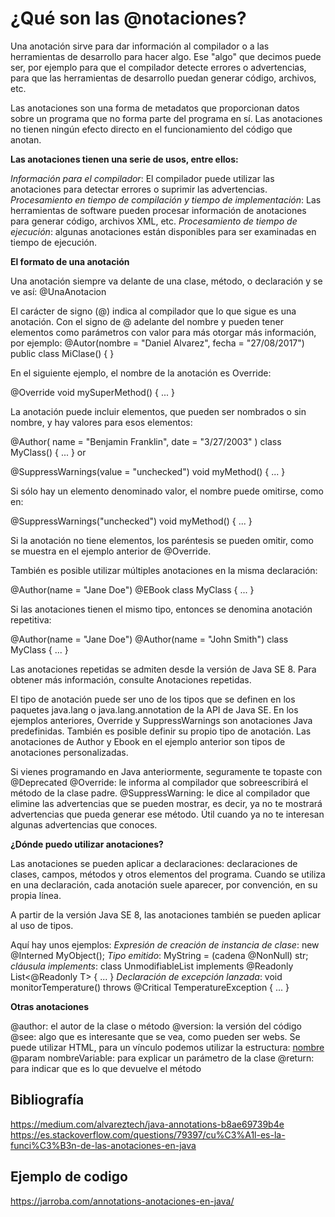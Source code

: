 # ¿Qué son las @notaciones?

Una anotación sirve para dar información al compilador o a las herramientas de desarrollo para hacer algo.
Ese "algo" que decimos puede ser, por ejemplo para que el compilador detecte errores o advertencias, para que las herramientas de desarrollo puedan generar código, archivos, etc.

Las anotaciones son una forma de metadatos que proporcionan datos sobre un programa que no forma parte del programa en sí. Las anotaciones no tienen ningún efecto directo en el funcionamiento del código que anotan.

**Las anotaciones tienen una serie de usos, entre ellos:**

_Información para el compilador_: El compilador puede utilizar las anotaciones para detectar errores o suprimir las advertencias.
_Procesamiento en tiempo de compilación y tiempo de implementación_: Las herramientas de software pueden procesar información de anotaciones para generar código, archivos XML, etc.
_Procesamiento de tiempo de ejecución_: algunas anotaciones están disponibles para ser examinadas en tiempo de ejecución.

**El formato de una anotación**

Una anotación siempre va delante de una clase, método, o declaración y se ve así:
@UnaAnotacion

El carácter de signo (@) indica al compilador que lo que sigue es una anotación.
Con el signo de @ adelante del nombre y pueden tener elementos como parámetros con valor para más otorgar más información, por ejemplo:
@Autor(nombre = "Daniel Alvarez", fecha = "27/08/2017")
public class MiClase() {
}

En el siguiente ejemplo, el nombre de la anotación es Override:

@Override
void mySuperMethod() { ... }

La anotación puede incluir elementos, que pueden ser nombrados o sin nombre, y hay valores para esos elementos:

@Author(
   name = "Benjamin Franklin",
   date = "3/27/2003"
)
class MyClass() { ... }
or

@SuppressWarnings(value = "unchecked")
void myMethod() { ... }

Si sólo hay un elemento denominado valor, el nombre puede omitirse, como en:

@SuppressWarnings("unchecked")
void myMethod() { ... }

Si la anotación no tiene elementos, los paréntesis se pueden omitir, como se muestra en el ejemplo anterior de @Override.

También es posible utilizar múltiples anotaciones en la misma declaración:

@Author(name = "Jane Doe")
@EBook
class MyClass { ... }

Si las anotaciones tienen el mismo tipo, entonces se denomina anotación repetitiva:

@Author(name = "Jane Doe")
@Author(name = "John Smith")
class MyClass { ... }

Las anotaciones repetidas se admiten desde la versión de Java SE 8. Para obtener más información, consulte Anotaciones repetidas.

El tipo de anotación puede ser uno de los tipos que se definen en los paquetes java.lang o java.lang.annotation de la API de Java SE. En los ejemplos anteriores, Override y SuppressWarnings son anotaciones Java predefinidas. También es posible definir su propio tipo de anotación. Las anotaciones de Author y Ebook en el ejemplo anterior son tipos de anotaciones personalizadas.

Si vienes programando en Java anteriormente, seguramente te topaste con 
	@Deprecated
	@Override:  le informa al compilador que sobreescribirá el método de la clase padre.
	@SuppressWarning: le dice al compilador que elimine las advertencias que se pueden mostrar, es decir, ya no te mostrará advertencias que pueda generar ese método. Útil cuando ya no te interesan algunas advertencias que conoces.

**¿Dónde puedo utilizar anotaciones?**

Las anotaciones se pueden aplicar a declaraciones: declaraciones de clases, campos, métodos y otros elementos del programa. Cuando se utiliza en una declaración, cada anotación suele aparecer, por convención, en su propia línea.

A partir de la versión Java SE 8, las anotaciones también se pueden aplicar al uso de tipos. 

Aquí hay unos ejemplos:
_Expresión de creación de instancia de clase_: new @Interned MyObject();
_Tipo emitido_: MyString = (cadena @NonNull) str;
_cláusula implements_: class UnmodifiableList<T> implements @Readonly List<@Readonly T> { ... }
_Declaración de excepción lanzada_: void monitorTemperature() throws @Critical TemperatureException { ... }


**Otras anotaciones**

@author: el autor de la clase o método
@version: la versión del código
@see: algo que es interesante que se vea, como pueden ser webs. Se puede utilizar HTML, para un vínculo podemos utilizar la estructura: <a href="url">nombre</a>
@param nombreVariable: para explicar un parámetro de la clase
@return: para indicar que es lo que devuelve el método


## Bibliografía
https://medium.com/alvareztech/java-annotations-b8ae69739b4e
https://es.stackoverflow.com/questions/79397/cu%C3%A1l-es-la-funci%C3%B3n-de-las-anotaciones-en-java


## Ejemplo de codigo
https://jarroba.com/annotations-anotaciones-en-java/

